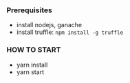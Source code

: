 ### Prerequisites

- install nodejs, ganache
- install truffle: `npm install -g truffle`

### HOW TO START

- yarn install
- yarn start